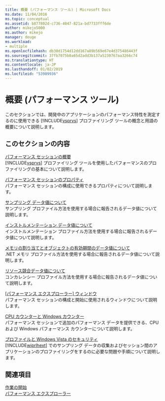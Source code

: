 ```yaml
---
title: 概要 (パフォーマンス ツール) | Microsoft Docs
ms.date: 11/04/2016
ms.topic: conceptual
ms.assetid: b877802d-c736-4047-821a-bd7733fff6de
author: mikejo5000
ms.author: mikejo
manager: douge
ms.workload:
- multiple
ms.openlocfilehash: db30d1754d12dd167a89b569e67e4d375486443f
ms.sourcegitcommit: 37fb7075b0a65d2add3b137a5230767aa3266c74
ms.translationtype: HT
ms.contentlocale: ja-JP
ms.lasthandoff: 01/02/2019
ms.locfileid: "53989936"
---
```

# <a name="overviews-performance-tools"></a>概要 (パフォーマンス ツール)
このセクションでは、開発中のアプリケーションのパフォーマンス特性を測定するのに使用できる [!INCLUDE[vsprvs](../code-quality/includes/vsprvs_md.md)] プロファイリング ツールの概念と用語の概要について説明します。  
  
## <a name="in-this-section"></a>このセクションの内容  
 [パフォーマンス セッションの概要](../profiling/performance-session-overview.md)  
 [!INCLUDE[vsprvs](../code-quality/includes/vsprvs_md.md)] プロファイリング ツールを使用したパフォーマンスのプロファイリングの基本について説明します。  
  
 [パフォーマンス セッションのプロパティ](../profiling/performance-session-properties.md)  
 パフォーマンス セッションの構成に使用できるプロパティについて説明します。  
  
 [サンプリング データ値について](../profiling/understanding-sampling-data-values.md)  
 サンプリング プロファイル方法を使用する場合に報告されるデータ値について説明します。  
  
 [インストルメンテーション データ値について](../profiling/understanding-instrumentation-data-values.md)  
 インストルメンテーション プロファイル方法を使用する場合に報告されるデータ値について説明します。  
  
 [メモリの割り当てとオブジェクトの有効期間のデータ値について](../profiling/understanding-memory-allocation-and-object-lifetime-data-values.md)  
 .NET メモリ プロファイル方法を使用する場合に報告されるデータ値について説明します。  
  
 [リソース競合データ値について](../profiling/understanding-resource-contention-data-values.md)  
 コンカレンシー プロファイル方法を使用する場合に報告されるデータ値について説明します。  
  
 [[パフォーマンス エクスプローラー] ウィンドウ](../profiling/performance-explorer-window.md)  
 パフォーマンス セッションの構成と開始に使用されるウィンドウについて説明します。  
  
 [CPU カウンターと Windows カウンター](../profiling/cpu-and-windows-counters.md)  
 パフォーマンス セッションで追加のパフォーマンス データを提供できる、CPU および Windows パフォーマンス カウンターについて説明します。  
  
 [プロファイルと Windows Vista のセキュリティ](../profiling/profiling-and-windows-vista-security.md)  
 [!INCLUDE[wiprlhext](../debugger/includes/wiprlhext_md.md)] でのサンプリング データの収集およびセッション間のアプリケーションのプロファイリングをするのに必要な問題や手順について説明します。  
  
## <a name="see-also"></a>関連項目  
 [作業の開始](../profiling/getting-started-with-performance-tools.md)   
 [パフォーマンス エクスプローラー](../profiling/performance-explorer.md)